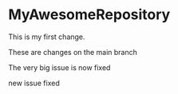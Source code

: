 # MyAwesomeRepository

This is my first change.

These are changes on the main branch

The very big issue is now fixed

new issue fixed

